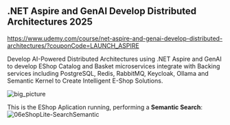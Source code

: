 ## .NET Aspire and GenAI Develop Distributed Architectures 2025
https://www.udemy.com/course/net-aspire-and-genai-develop-distributed-architectures/?couponCode=LAUNCH_ASPIRE

Develop AI-Powered Distributed Architectures using .NET Aspire and GenAI to develop EShop Catalog and Basket microservices integrate with Backing services including PostgreSQL, Redis, RabbitMQ, Keycloak, Ollama and Semantic Kernel to Create Intelligent E-Shop Solutions.

![big_picture](https://github.com/user-attachments/assets/7933c4ac-ae45-4a89-907e-0c0545a5fbfd)

This is the EShop Aplication running, performing a **Semantic Search**:
![06eShopLite-SearchSemantic](https://github.com/user-attachments/assets/31353be8-5419-4161-bbac-c0ed5cf42899)
